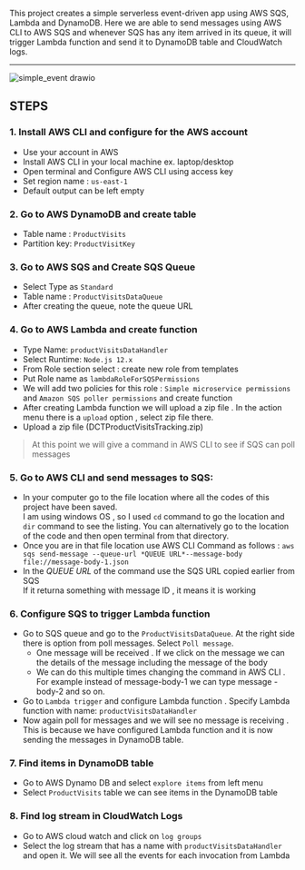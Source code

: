 This project creates a simple serverless event-driven app using AWS SQS, Lambda and DynamoDB. 
Here we are able to send messages using AWS CLI to AWS SQS and whenever SQS has any 
item arrived in its queue, it will trigger Lambda function and send it to DynamoDB table and CloudWatch logs.

---
![simple_event drawio](https://user-images.githubusercontent.com/99777969/209440119-8515c53d-e9e8-434a-804a-e0b9569b6e48.png)


## **STEPS**
### 1. Install AWS CLI and configure for the AWS account
- Use your account in AWS 
- Install AWS CLI in your local machine ex. laptop/desktop
- Open terminal and Configure AWS CLI using access key 
- Set region name : `us-east-1`
- Default output can be left empty

### 2. Go to AWS DynamoDB and create table 
- Table name : `ProductVisits`
- Partition key: `ProductVisitKey`

### 3. Go to AWS SQS and Create SQS Queue
- Select Type as `Standard`
- Table name : `ProductVisitsDataQueue`
- After creating the queue, note the queue URL
### 4. Go to AWS Lambda and create function
- Type Name: `productVisitsDataHandler`
- Select Runtime: `Node.js 12.x`
- From Role section select : create new role from templates	
- Put Role name as  `lambdaRoleForSQSPermissions`
- We will add two policies for this role : `Simple microservice permissions` and `Amazon SQS poller permissions` and create function
- After creating Lambda function we will upload a zip file . In the action menu there is a `upload` option , select zip file there.
- Upload a zip file (DCTProductVisitsTracking.zip)
> At this point we will give a command in AWS CLI to see if SQS can poll messages 

### 5. Go to AWS CLI and send messages to SQS:
- In your computer go to the file location where all the codes of this project have been saved.  
I am using windows OS , so I used  `cd` command to go the location and `dir` command to see the listing. You can alternatively go to the location of the code and then open terminal from that directory.
- Once you are in that file location use AWS CLI Command as follows : 
`aws sqs send-message --queue-url *QUEUE URL*--message-body file://message-body-1.json`
- In the *QUEUE URL* of the command use the SQS URL copied earlier from SQS  
If it returna something with message ID , it means it is working 
### 6. Configure SQS to trigger Lambda function
- Go to SQS queue and go to the `ProductVisitsDataQueue`. At the right side there is option from poll messages. Select `Poll message`.   
   - One message will be received . If we click on the message we can the details of the message including the message of the body  
   - We can do this multiple times changing the command in AWS CLI . For example instead of message-body-1 we can type message -body-2 and so on.
- Go to `Lambda trigger` and configure Lambda function . Specify Lambda function with name: `productVisitsDataHandler`
- Now again poll for messages and we will see no message is receiving . This is because we have configured Lambda function and it is now sending the messages in DynamoDB table.

### 7. Find items in DynamoDB table 
-  Go to AWS Dynamo DB and select `explore items` from left menu
- Select `ProductVisits` table we can see items in the DynamoDB table 

### 8.	Find log stream in CloudWatch Logs
- Go to AWS cloud watch and click on `log groups`
- Select the log stream that has a name with `productVisitsDataHandler` and open it. We will see all the events for each invocation from Lambda


    
